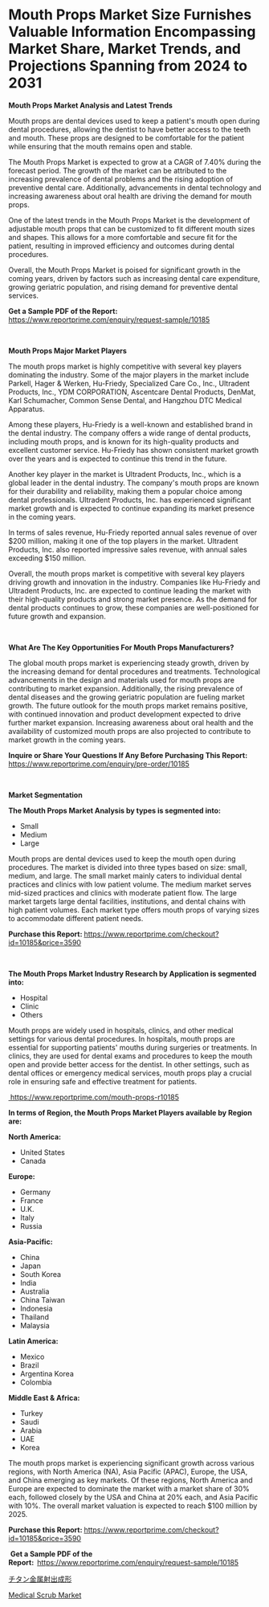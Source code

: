 <p><h1>Mouth Props Market Size Furnishes Valuable Information Encompassing Market Share, Market Trends, and Projections Spanning from 2024 to 2031</h1></p><p><strong>Mouth Props Market Analysis and Latest Trends</strong></p>
<p><p>Mouth props are dental devices used to keep a patient's mouth open during dental procedures, allowing the dentist to have better access to the teeth and mouth. These props are designed to be comfortable for the patient while ensuring that the mouth remains open and stable.</p><p>The Mouth Props Market is expected to grow at a CAGR of 7.40% during the forecast period. The growth of the market can be attributed to the increasing prevalence of dental problems and the rising adoption of preventive dental care. Additionally, advancements in dental technology and increasing awareness about oral health are driving the demand for mouth props.</p><p>One of the latest trends in the Mouth Props Market is the development of adjustable mouth props that can be customized to fit different mouth sizes and shapes. This allows for a more comfortable and secure fit for the patient, resulting in improved efficiency and outcomes during dental procedures.</p><p>Overall, the Mouth Props Market is poised for significant growth in the coming years, driven by factors such as increasing dental care expenditure, growing geriatric population, and rising demand for preventive dental services.</p></p>
<p><strong>Get a Sample PDF of the Report:&nbsp;</strong> <a href="https://www.reportprime.com/enquiry/request-sample/10185">https://www.reportprime.com/enquiry/request-sample/10185</a></p>
<p>&nbsp;</p>
<p><strong>Mouth Props Major Market Players</strong></p>
<p><p>The mouth props market is highly competitive with several key players dominating the industry. Some of the major players in the market include Parkell, Hager & Werken, Hu-Friedy, Specialized Care Co., Inc., Ultradent Products, Inc., YDM CORPORATION, Ascentcare Dental Products, DenMat, Karl Schumacher, Common Sense Dental, and Hangzhou DTC Medical Apparatus.</p><p>Among these players, Hu-Friedy is a well-known and established brand in the dental industry. The company offers a wide range of dental products, including mouth props, and is known for its high-quality products and excellent customer service. Hu-Friedy has shown consistent market growth over the years and is expected to continue this trend in the future.</p><p>Another key player in the market is Ultradent Products, Inc., which is a global leader in the dental industry. The company's mouth props are known for their durability and reliability, making them a popular choice among dental professionals. Ultradent Products, Inc. has experienced significant market growth and is expected to continue expanding its market presence in the coming years.</p><p>In terms of sales revenue, Hu-Friedy reported annual sales revenue of over $200 million, making it one of the top players in the market. Ultradent Products, Inc. also reported impressive sales revenue, with annual sales exceeding $150 million.</p><p>Overall, the mouth props market is competitive with several key players driving growth and innovation in the industry. Companies like Hu-Friedy and Ultradent Products, Inc. are expected to continue leading the market with their high-quality products and strong market presence. As the demand for dental products continues to grow, these companies are well-positioned for future growth and expansion.</p></p>
<p>&nbsp;</p>
<p><strong>What Are The Key Opportunities For Mouth Props Manufacturers?</strong></p>
<p><p>The global mouth props market is experiencing steady growth, driven by the increasing demand for dental procedures and treatments. Technological advancements in the design and materials used for mouth props are contributing to market expansion. Additionally, the rising prevalence of dental diseases and the growing geriatric population are fueling market growth. The future outlook for the mouth props market remains positive, with continued innovation and product development expected to drive further market expansion. Increasing awareness about oral health and the availability of customized mouth props are also projected to contribute to market growth in the coming years.</p></p>
<p><strong>Inquire or Share Your Questions If Any Before Purchasing This Report:</strong> <a href="https://www.reportprime.com/enquiry/pre-order/10185">https://www.reportprime.com/enquiry/pre-order/10185</a></p>
<p>&nbsp;</p>
<p><strong>Market Segmentation</strong></p>
<p><strong>The Mouth Props Market Analysis by types is segmented into:</strong></p>
<p><ul><li>Small</li><li>Medium</li><li>Large</li></ul></p>
<p><p>Mouth props are dental devices used to keep the mouth open during procedures. The market is divided into three types based on size: small, medium, and large. The small market mainly caters to individual dental practices and clinics with low patient volume. The medium market serves mid-sized practices and clinics with moderate patient flow. The large market targets large dental facilities, institutions, and dental chains with high patient volumes. Each market type offers mouth props of varying sizes to accommodate different patient needs.</p></p>
<p><strong>Purchase this Report:&nbsp;</strong><a href="https://www.reportprime.com/checkout?id=10185&price=3590">https://www.reportprime.com/checkout?id=10185&price=3590</a></p>
<p>&nbsp;</p>
<p><strong>The Mouth Props Market Industry Research by Application is segmented into:</strong></p>
<p><ul><li>Hospital</li><li>Clinic</li><li>Others</li></ul></p>
<p><p>Mouth props are widely used in hospitals, clinics, and other medical settings for various dental procedures. In hospitals, mouth props are essential for supporting patients' mouths during surgeries or treatments. In clinics, they are used for dental exams and procedures to keep the mouth open and provide better access for the dentist. In other settings, such as dental offices or emergency medical services, mouth props play a crucial role in ensuring safe and effective treatment for patients.</p></p>
<p><a href="https://www.reportprime.com/mouth-props-r10185">&nbsp;https://www.reportprime.com/mouth-props-r10185</a></p>
<p><strong>In terms of Region, the Mouth Props Market Players available by Region are:</strong></p>
<p>
    <p> <strong> North America: </strong>
        <ul>
            <li>United States</li>
            <li>Canada</li>
        </ul>
        </p> 
    <p> <strong> Europe: </strong>
        <ul>
            <li>Germany</li>
            <li>France</li>
            <li>U.K.</li>
            <li>Italy</li>
            <li>Russia</li>
        </ul>
        </p> 
    <p> <strong> Asia-Pacific: </strong>
        <ul>
            <li>China</li>
            <li>Japan</li>
            <li>South Korea</li>
            <li>India</li>
            <li>Australia</li>
            <li>China Taiwan</li>
            <li>Indonesia</li>
            <li>Thailand</li>
            <li>Malaysia</li>
        </ul>
        </p> 
    <p> <strong> Latin America: </strong>
        <ul>
            <li>Mexico</li>
            <li>Brazil</li>
            <li>Argentina Korea</li>
            <li>Colombia</li>
        </ul>
        </p> 
    <p> <strong> Middle East & Africa: </strong>
        <ul>
            <li>Turkey</li>
            <li>Saudi</li>
            <li>Arabia</li>
            <li>UAE</li>
            <li>Korea</li>
        </ul>
    </p>
    </p>
<p><p>The mouth props market is experiencing significant growth across various regions, with North America (NA), Asia Pacific (APAC), Europe, the USA, and China emerging as key markets. Of these regions, North America and Europe are expected to dominate the market with a market share of 30% each, followed closely by the USA and China at 20% each, and Asia Pacific with 10%. The overall market valuation is expected to reach $100 million by 2025.</p></p>
<p><strong>Purchase this Report: </strong><a href="https://www.reportprime.com/checkout?id=10185&price=3590">https://www.reportprime.com/checkout?id=10185&price=3590</a></p>
<p>&nbsp;<strong>Get a Sample PDF of the Report:&nbsp;&nbsp;</strong><a href="https://www.reportprime.com/enquiry/request-sample/10185">https://www.reportprime.com/enquiry/request-sample/10185</a></p>
<p><strong></strong></p>
<p><p><a href="https://github.com/oqxogxyvqe90775/Market-Research-Report-List-1/blob/main/412502723934.md">チタン金属射出成形</a></p><p><a href="https://github.com/RoccoManning/Market-Research-Report-List-4/blob/main/medical-scrub-market.md">Medical Scrub Market</a></p></p>